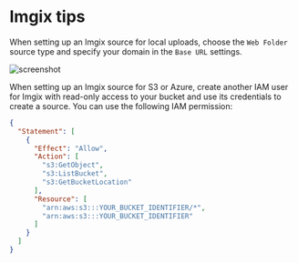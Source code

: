 # Imgix tips

When setting up an Imgix source for local uploads, choose the `Web Folder` source type and specify your domain in the `Base URL` settings.

![screenshot](/assets/imgix_source.png)

When setting up an Imgix source for S3 or Azure, create another IAM user for Imgix with read-only access to your bucket and use its credentials to create a source. You can use the following IAM permission:

```json
{
  "Statement": [
    {
      "Effect": "Allow",
      "Action": [
        "s3:GetObject",
        "s3:ListBucket",
        "s3:GetBucketLocation"
      ],
      "Resource": [
        "arn:aws:s3:::YOUR_BUCKET_IDENTIFIER/*",
        "arn:aws:s3:::YOUR_BUCKET_IDENTIFIER"
      ]
    }
  ]
}
```
